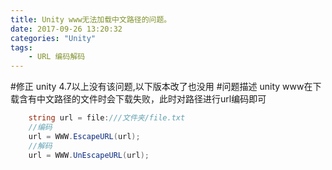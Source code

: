 ```yaml
---
title: Unity www无法加载中文路径的问题。
date: 2017-09-26 13:20:32
categories: "Unity"
tags:
    - URL 编码解码
---
```

#修正
unity 4.7以上没有该问题,以下版本改了也没用
#问题描述
unity www在下载含有中文路径的文件时会下载失败，此时对路径进行url编码即可
```c#
    string url = file:///文件夹/file.txt
    //编码
    url = WWW.EscapeURL(url);
    //解码
    url = WWW.UnEscapeURL(url);
```

